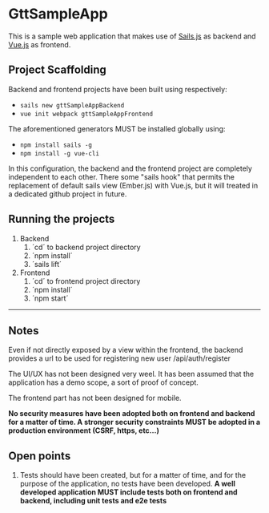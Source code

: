 # GttSampleApp
This is a sample web application that makes use of [Sails.js](https://sailsjs.com/) as backend and [Vue.js](https://vuejs.org/) as frontend.


## Project Scaffolding
Backend and frontend projects have been built using respectively:
- `sails new gttSampleAppBackend`
- `vue init webpack gttSampleAppFrontend`

The aforementioned generators MUST be installed globally using:
- `npm install sails -g`
- `npm install -g vue-cli` 

In this configuration, the backend and the frontend project are completely independent to each other. There some "sails hook" that permits the replacement of default sails view (Ember.js) with Vue.js, but it will treated in a dedicated github project in future.


## Running the projects
1. Backend
    1. ´cd´ to backend project directory
    2. ´npm install´
    1. ´sails lift´
2. Frontend
    1. ´cd´ to frontend project directory
    2. ´npm install´
    3. ´npm start´
---

## Notes
Even if not directly exposed by a view within the frontend, the backend provides a url to be used for registering new user /api/auth/register

The UI/UX has not been designed very weel. It has been assumed that the application has a demo scope, a sort of proof of concept.

The frontend part has not been designed for mobile.

**No security measures have been adopted both on frontend and backend for a matter of time. A stronger security constraints MUST be adopted in a production environment (CSRF, https, etc...)**


## Open points
1. Tests should have been created, but for a matter of time, and for the purpose of the application, no tests have been developed. 
**A well developed application MUST include tests both on frontend and backend, including unit tests and e2e tests**

